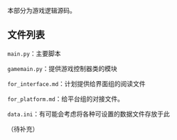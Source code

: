 本部分为游戏逻辑源码。

## 文件列表

`main.py`：主要脚本

`gamemain.py`：提供游戏控制器类的模块

`for_interface.md`：计划提供给界面组的阅读文件

`for_platform.md`：给平台组的对接文件。

`data.ini`：有可能会考虑将各种可设置的数据文件存放于此

（待补充）